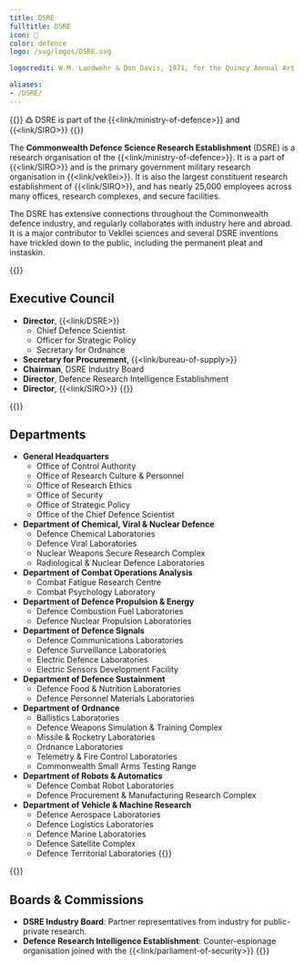 ```yaml
---
title: DSRE
fulltitle: DSRE
icon: 🔬
color: defence
logo: /svg/logos/DSRE.svg

logocredit: W.M. Landwehr & Don Davis, 1971, for the Quincy Annual Art Show

aliases:
- /DSRE/
---
```

{{<note>}}
߷ DSRE is part of the {{<link/ministry-of-defence>}} and {{<link/SIRO>}}
{{</note>}}

The <span class="fi fi-min-dsre fis"></span> **Commonwealth Defence Science Research Establishment** (DSRE) is a research organisation of the {{<link/ministry-of-defence>}}. It is a part of {{<link/SIRO>}} and is the primary government military research organisation in {{<link/vekllei>}}. It is also the largest constituent research establishment of {{<link/SIRO>}}, and has nearly 25,000 employees across many offices, research complexes, and secure facilities.

The DSRE has extensive connections throughout the Commonwealth defence industry, and regularly collaborates with industry here and abroad. It is a major contributor to Vekllei sciences and several DSRE inventions have trickled down to the public, including the permanent pleat and instaskin.

{{<note panel>}}
## Executive Council

* **Director**, {{<link/DSRE>}}
	* Chief Defence Scientist
	* Officer for Strategic Policy
	* Secretary for Ordnance
* **Secretary for Procurement**, {{<link/bureau-of-supply>}}
* **Chairman**, DSRE Industry Board
* **Director**, Defence Research Intelligence Establishment
* **Director**, {{<link/SIRO>}}
{{</note>}}

{{<note panel>}}
## Departments
* **General Headquarters**
	* Office of Control Authority
	* Office of Research Culture & Personnel
	* Office of Research Ethics
	* Office of Security
	* Office of Strategic Policy
	* Office of the Chief Defence Scientist
* **Department of Chemical, Viral & Nuclear Defence**
	* Defence Chemical Laboratories
	* Defence Viral Laboratories
	* Nuclear Weapons Secure Research Complex
	* Radiological & Nuclear Defence Laboratories
* **Department of Combat Operations Analysis**
	* Combat Fatigue Research Centre
	* Combat Psychology Laboratory
* **Department of Defence Propulsion & Energy**
	* Defence Combustion Fuel Laboratories
	* Defence Nuclear Propulsion Laboratories
* **Department of Defence Signals**
	* Defence Communications Laboratories
	* Defence Surveillance Laboratories
	* Electric Defence Laboratories
	* Electric Sensors Development Facility
* **Department of Defence Sustainment**
	* Defence Food & Nutrition Laboratories
	* Defence Personnel Materials Laboratories
* **Department of Ordnance**
	* Ballistics Laboratories
	* Defence Weapons Simulation & Training Complex
	* Missile & Rocketry Laboratories
	* Ordnance Laboratories
	* Telemetry & Fire Control Laboratories
	* Commonwealth Small Arms Testing Range
* **Department of Robots & Automatics**
	* Defence Combat Robot Laboratories
	* Defence Procurement & Manufacturing Research Complex
* **Department of Vehicle & Machine Research**
	* Defence Aerospace Laboratories
	* Defence Logistics Laboratories
	* Defence Marine Laboratories
	* Defence Satellite Complex
	* Defence Territorial Laboratories
{{</note>}}

{{<note panel>}}
## Boards & Commissions

* **DSRE Industry Board**: Partner representatives from industry for public-private research.
* **Defence Research Intelligence Establishment**: Counter-espionage organisation joined with the {{<link/parliament-of-security>}}
{{</note>}}
